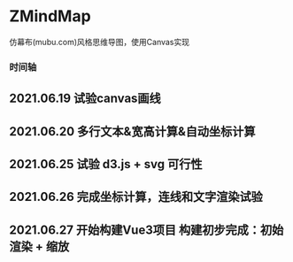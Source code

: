 # ZMindMap
仿幕布(mubu.com)风格思维导图，使用Canvas实现

### 时间轴  
2021.06.19 
试验canvas画线
-----------------------
2021.06.20 
多行文本&宽高计算&自动坐标计算
-----------------------
2021.06.25 
试验 d3.js + svg 可行性
-----------------------
2021.06.26 
完成坐标计算，连线和文字渲染试验
-----------------------
2021.06.27 
开始构建Vue3项目
构建初步完成：初始渲染 + 缩放
-----------------------

